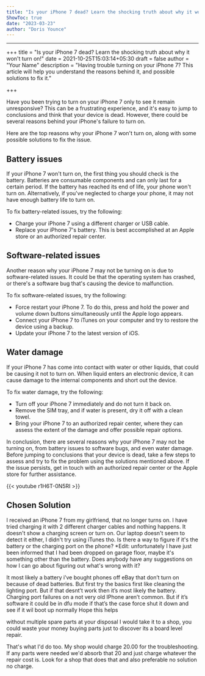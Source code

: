 ```yaml
---
title: "Is your iPhone 7 dead? Learn the shocking truth about why it won't turn on!"
ShowToc: true 
date: "2023-03-23"
author: "Doris Younce"
---
```

*****
+++
title = "Is your iPhone 7 dead? Learn the shocking truth about why it won't turn on!"
date = 2021-10-25T15:03:14+05:30
draft = false
author = "Your Name"
description = "Having trouble turning on your iPhone 7? This article will help you understand the reasons behind it, and possible solutions to fix it."

+++

Have you been trying to turn on your iPhone 7 only to see it remain unresponsive? This can be a frustrating experience, and it's easy to jump to conclusions and think that your device is dead. However, there could be several reasons behind your iPhone's failure to turn on.

Here are the top reasons why your iPhone 7 won't turn on, along with some possible solutions to fix the issue.

## Battery issues

If your iPhone 7 won't turn on, the first thing you should check is the battery. Batteries are consumable components and can only last for a certain period. If the battery has reached its end of life, your phone won't turn on. Alternatively, if you've neglected to charge your phone, it may not have enough battery life to turn on.

To fix battery-related issues, try the following:

- Charge your iPhone 7 using a different charger or USB cable.
- Replace your iPhone 7's battery. This is best accomplished at an Apple store or an authorized repair center.

## Software-related issues

Another reason why your iPhone 7 may not be turning on is due to software-related issues. It could be that the operating system has crashed, or there's a software bug that's causing the device to malfunction.

To fix software-related issues, try the following:

- Force restart your iPhone 7. To do this, press and hold the power and volume down buttons simultaneously until the Apple logo appears.
- Connect your iPhone 7 to iTunes on your computer and try to restore the device using a backup.
- Update your iPhone 7 to the latest version of iOS.

## Water damage

If your iPhone 7 has come into contact with water or other liquids, that could be causing it not to turn on. When liquid enters an electronic device, it can cause damage to the internal components and short out the device.

To fix water damage, try the following:

- Turn off your iPhone 7 immediately and do not turn it back on.
- Remove the SIM tray, and if water is present, dry it off with a clean towel.
- Bring your iPhone 7 to an authorized repair center, where they can assess the extent of the damage and offer possible repair options.

In conclusion, there are several reasons why your iPhone 7 may not be turning on, from battery issues to software bugs, and even water damage. Before jumping to conclusions that your device is dead, take a few steps to assess and try to fix the problem using the solutions mentioned above. If the issue persists, get in touch with an authorized repair center or the Apple store for further assistance.

{{< youtube r1H6T-0N5RI >}} 



## Chosen Solution
 I received an iPhone 7 from my girlfriend, that no longer turns on. I have tried charging it with 2 different charger cables and nothing happens. It doesn't show a charging screen or turn on. Our laptop doesn't seem to detect it either, I didn't try using iTunes tho. Is there a way to figure if it's the battery or the charging port on the phone?
*Edit: unfortunately I have just been informed that I had been dropped on garage floor, maybe it's something other than the battery. Does anybody have any suggestions on how I can go about figuring out what's wrong with it?

 It most likely a battery i’ve bought phones off eBay that don’t turn on because of dead batteries. But first try the  basics  first like cleaning the lighting port. But if that desnt’t work then it’s most likely the battery. Charging port failures on a not very old IPhone aren’t common.  But if it’s software it could be in dfu mode if that’s the case force shut it down and see if it wil boot up normally
Hope this helps

 without multiple spare parts at your disposal I would take it to a shop, you could waste your money buying parts just to discover its a board level repair.

 That's what I'd do too. My shop would charge 20.00 for the troubleshooting. If any parts were needed we'd absorb that 20 and just charge whatever the repair cost is. Look for a shop that does that and also preferable no solution no charge.




